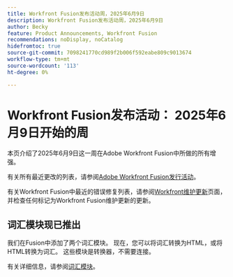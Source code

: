 ```yaml
---
title: Workfront Fusion发布活动周，2025年6月9日
description: Workfront Fusion发布活动周，2025年6月9日
author: Becky
feature: Product Announcements, Workfront Fusion
recommendations: noDisplay, noCatalog
hidefromtoc: true
source-git-commit: 7098241770cd989f2b006f592eabe809c9013674
workflow-type: tm+mt
source-wordcount: '113'
ht-degree: 0%

---
```


# Workfront Fusion发布活动： 2025年6月9日开始的周

本页介绍了2025年6月9日这一周在Adobe Workfront Fusion中所做的所有增强。

有关所有最近更改的列表，请参阅[Adobe Workfront Fusion发行活动](/help/workfront-fusion/fusion-product-releases/fusion-release-activity.md)。

有关Workfront Fusion中最近的错误修复列表，请参阅[Workfront维护更新](https://experienceleague.adobe.com/en/docs/workfront-known-issues/releases/current-updates)页面，并检查任何标记为Workfront Fusion维护更新的更新。

## 词汇模块现已推出

我们在Fusion中添加了两个词汇模块。 现在，您可以将词汇转换为HTML，或将HTML转换为词汇。 这些模块是转换器，不需要连接。

有关详细信息，请参阅[词汇模块](/help/workfront-fusion/references/apps-and-modules/tools-and-transformers/lexical-modules.md)。
